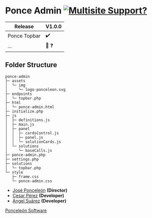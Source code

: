 # Ponce Admin [![Multisite Support?](https://img.shields.io/badge/MU-NO-red.svg)](https://shields.io/)


| Release |  V1.0.0|
| ------------- | ------------- |
| Ponce Topbar  | :heavy_check_mark: |
| ...  | :eyes: :question:  |


## Folder Structure

```
ponce-admin
├─ assets
│  └─ img
│     └─ logo-ponceleon.svg
├─ endpoints
│  └─ topbar.php
├─ html
│  └─ ponce-admin.html
├─ initialize.php
├─ js
│  ├─ definitions.js
│  ├─ main.js
│  ├─ panel
│  │  ├─ cardsControl.js
│  │  ├─ panel.js
│  │  └─ solutionCards.js
│  └─ solutions
│     └─ baseCalls.js
├─ ponce-admin.php
├─ settings.php
├─ solutions
│  └─ topbar.php
└─ style
   ├─ frame.css
   └─ ponce-admin.css

```
* [José Ponceleón](https://github.com/ponceleon "@ponceleon") **(Director)**
* [Cesar Pérez](https://github.com/cesaraugp "@cesaraugp") **(Developer)**
* [Angel Suárez](https://github.com/angeljsb "@angeljsb") **(Developer)**

[Ponceleón Software](https://github.com/Ponceleon-Software "Ponceleón Software")
